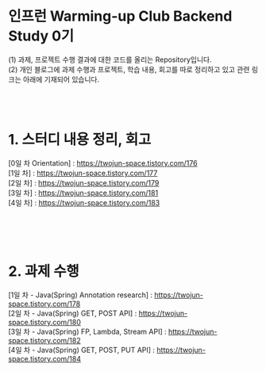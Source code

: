 # 인프런 Warming-up Club Backend Study 0기<br>
(1) 과제, 프로젝트 수행 결과에 대한 코드를 올리는 Repository입니다.<br>
(2) 개인 블로그에 과제 수행과 프로젝트, 학습 내용, 회고를 따로 정리하고 있고 관련 링크는 아래에 기재되어 있습니다.<br><br><br><br>

# 1. 스터디 내용 정리, 회고 
[0일 차 Orientation] : https://twojun-space.tistory.com/176 <br>
[1일 차] : https://twojun-space.tistory.com/177 <br>
[2일 차] : https://twojun-space.tistory.com/179 <br>
[3일 차] : https://twojun-space.tistory.com/181 <br>
[4일 차] : https://twojun-space.tistory.com/183 <br><br><br><br><br>



# 2. 과제 수행
[1일 차 - Java(Spring) Annotation research] : https://twojun-space.tistory.com/178 <br>
[2일 차 - Java(Spring) GET, POST API] : https://twojun-space.tistory.com/180 <br>
[3일 차 - Java(Spring) FP, Lambda, Stream API] : https://twojun-space.tistory.com/182 <br>
[4일 차 - Java(Spring) GET, POST, PUT API] : https://twojun-space.tistory.com/184
